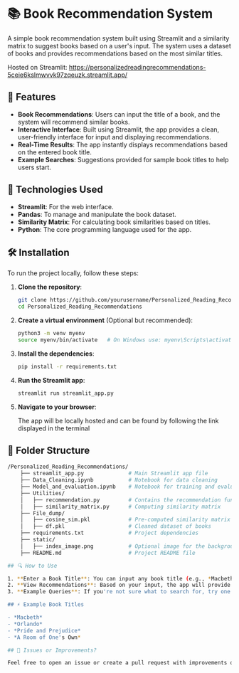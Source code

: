 # 📚 Book Recommendation System

A simple book recommendation system built using Streamlit and a similarity matrix to suggest books based on a user's input. The system uses a dataset of books and provides recommendations based on the most similar titles.

Hosted on Streamlit: https://personalizedreadingrecommendations-5ceie6kslmwvvk97zqeuzk.streamlit.app/

## 🚀 Features

- **Book Recommendations**: Users can input the title of a book, and the system will recommend similar books.
- **Interactive Interface**: Built using Streamlit, the app provides a clean, user-friendly interface for input and displaying recommendations.
- **Real-Time Results**: The app instantly displays recommendations based on the entered book title.
- **Example Searches**: Suggestions provided for sample book titles to help users start.

## 🎨 Technologies Used

- **Streamlit**: For the web interface.
- **Pandas**: To manage and manipulate the book dataset.
- **Similarity Matrix**: For calculating book similarities based on titles.
- **Python**: The core programming language used for the app.

## 🛠️ Installation

To run the project locally, follow these steps:

1. **Clone the repository**:

    ```bash
    git clone https://github.com/yourusername/Personalized_Reading_Recommendations.git:
    cd Personalized_Reading_Recommendations
    ```

2. **Create a virtual environment** (Optional but recommended):

    ```bash
    python3 -m venv myenv
    source myenv/bin/activate   # On Windows use: myenv\Scripts\activate
    ```

3. **Install the dependencies**:

    ```bash
    pip install -r requirements.txt
    ```

4. **Run the Streamlit app**:

    ```bash
    streamlit run streamlit_app.py
    ```

5. **Navigate to your browser**:

    The app will be locally hosted and can be found by following the link displayed in the terminal

## 📁 Folder Structure

```bash
/Personalized_Reading_Recommendations/
    ├── streamlit_app.py              # Main Streamlit app file
    ├── Data_Cleaning.ipynb           # Notebook for data cleaning
    ├── Model_and_evaluation.ipynb    # Notebook for training and evaluation
    ├── Utilities/
    │   ├── recommendation.py         # Contains the recommendation function
    │   ├── similarity_matrix.py      # Computing similarity matrix 
    ├── File_dump/
    │   ├── cosine_sim.pkl            # Pre-computed similarity matrix
    │   ├── df.pkl                    # Cleaned dataset of books
    ├── requirements.txt              # Project dependencies
    ├── static/
    │   ├── index_image.png           # Optional image for the background
    ├── README.md                     # Project README file

## 🔍 How to Use

1. **Enter a Book Title**: You can input any book title (e.g., *Macbeth*, *Pride and Prejudice*, *Orlando*).
2. **View Recommendations**: Based on your input, the app will provide a list of similar books.
3. **Example Queries**: If you're not sure what to search for, try one of the example queries under the input field.

## ⚡ Example Book Titles

- *Macbeth*
- *Orlando*
- *Pride and Prejudice*
- *A Room of One's Own*

## 🤔 Issues or Improvements?

Feel free to open an issue or create a pull request with improvements or bug fixes.
